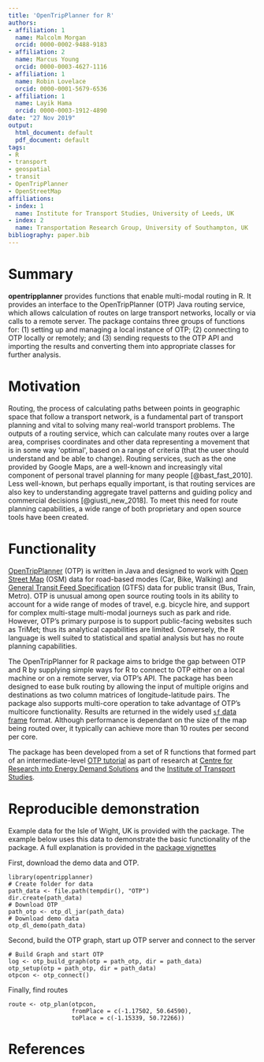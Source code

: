 ```yaml
---
title: 'OpenTripPlanner for R'
authors:
- affiliation: 1
  name: Malcolm Morgan
  orcid: 0000-0002-9488-9183
- affiliation: 2
  name: Marcus Young
  orcid: 0000-0003-4627-1116
- affiliation: 1
  name: Robin Lovelace
  orcid: 0000-0001-5679-6536
- affiliation: 1
  name: Layik Hama
  orcid: 0000-0003-1912-4890
date: "27 Nov 2019"
output:
  html_document: default
  pdf_document: default
tags:
- R
- transport
- geospatial
- transit
- OpenTripPlanner
- OpenStreetMap
affiliations:
- index: 1
  name: Institute for Transport Studies, University of Leeds, UK
- index: 2
  name: Transportation Research Group, University of Southampton, UK
bibliography: paper.bib
---
```


<!--
generate citations (in R)
refs = RefManageR::ReadZotero(group = "418217", .params = list(collection = "JFR868KJ", limit = 100))
RefManageR::WriteBib(refs, "paper.bib")
citr::tidy_bib_file(rmd_file = "paper.md", messy_bibliography = "paper.bib")
-->

# Summary

**opentripplanner** provides functions that enable multi-modal routing in R.
It provides an interface to the OpenTripPlanner (OTP) Java routing service, which allows calculation of routes on large transport networks, locally or via calls to a remote server.
The package contains three groups of functions for: (1) setting up and managing a local instance of OTP; (2) connecting to OTP locally or remotely; and (3) sending requests to the OTP API and importing the results and converting them into appropriate classes for further analysis.

# Motivation

Routing, the process of calculating paths between points in geographic space that follow a transport network, is a fundamental part of transport planning and vital to solving many real-world transport problems.
The outputs of a routing service, which can calculate many routes over a large area, comprises coordinates and other data representing a movement that is in some way 'optimal', based on a range of criteria (that the user should understand and be able to change).
Routing services, such as the one provided by Google Maps, are a well-known and increasingly vital component of personal travel planning for many people [@bast_fast_2010].
Less well-known, but perhaps equally important, is that routing services are also key to understanding aggregate travel patterns and guiding policy and commercial decisions [@giusti_new_2018].
To meet this need for route planning capabilities, a wide range of both proprietary and open source tools have been created.

# Functionality

[OpenTripPlanner](https://www.opentripplanner.org/) (OTP) is written in Java and designed to work with [Open Street Map](https://www.openstreetmap.org) (OSM) data for road-based modes (Car, Bike, Walking) and [General Transit Feed Specification]( https://developers.google.com/transit/gtfs/) (GTFS) data for public transit (Bus, Train, Metro).
OTP is unusual among open source routing tools in its ability to account for a wide range of modes of travel, e.g. bicycle hire, and support for complex multi-stage multi-modal journeys such as park and ride. 
However, OTP’s primary purpose is to support public-facing websites such as TriMet; thus its analytical capabilities are limited.
Conversely, the R language is well suited to statistical and spatial analysis but has no route planning capabilities.

The OpenTripPlanner for R package aims to bridge the gap between OTP and R by supplying simple ways for R to connect to OTP either on a local machine or on a remote server, via OTP’s API.
The package has been designed to ease bulk routing by allowing the input of multiple origins and destinations as two column matrices of longitude-latitude pairs.
The package also supports multi-core operation to take advantage of OTP’s multicore functionality.
Results are returned in the widely used [`sf` data frame](https://CRAN.R-project.org/package=sf) format.
Although performance is dependant on the size of the map being routed over, it typically can achieve more than 10 routes per second per core.

The package has been developed from a set of R functions that formed part of an intermediate-level [OTP tutorial](https://github.com/marcusyoung/otp-tutorial/raw/master/intro-otp.pdf) as part of research at [Centre for Research into Energy Demand Solutions]( https://www.creds.ac.uk/) and the [Institute of Transport Studies](https://environment.leeds.ac.uk/transport).

# Reproducible demonstration

Example data for the Isle of Wight, UK is provided with the package. The example below uses this data to demonstrate the basic functionality of the package. A full explanation is provided in the [package vignettes](https://docs.ropensci.org/opentripplanner/articles/opentripplanner.html)

First, download the demo data and OTP.

```{r, eval=FALSE}
library(opentripplanner)
# Create folder for data
path_data <- file.path(tempdir(), "OTP")
dir.create(path_data)
# Download OTP
path_otp <- otp_dl_jar(path_data)
# Download demo data
otp_dl_demo(path_data)
```
Second, build the OTP graph, start up OTP server and connect to the server

```{r eval =FALSE}
# Build Graph and start OTP
log <- otp_build_graph(otp = path_otp, dir = path_data)
otp_setup(otp = path_otp, dir = path_data)
otpcon <- otp_connect()

```
Finally, find routes

```{r, eval = FALSE}
route <- otp_plan(otpcon, 
                  fromPlace = c(-1.17502, 50.64590), 
                  toPlace = c(-1.15339, 50.72266))
```

# References

